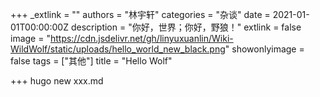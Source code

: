 +++
_extlink = ""
authors = "林宇轩"
categories = "杂谈"
date = 2021-01-01T00:00:00Z
description = "你好，世界；你好，野狼！"
extlink = false
image = "https://cdn.jsdelivr.net/gh/linyuxuanlin/Wiki-WildWolf/static/uploads/hello_world_new_black.png"
showonlyimage = false
tags = ["其他"]
title = "Hello Wolf"

+++
hugo new xxx.md